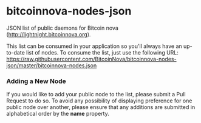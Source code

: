 # bitcoinnova-nodes-json

JSON list of public daemons for Bitcoin nova (http://lightnight.bitcoinnova.org).

This list can be consumed in your application so you'll always have an up-to-date list of nodes. To consume the list, just use the following URL: https://raw.githubusercontent.com/BitcoinNova/bitcoinnova-nodes-json/master/bitcoinnova-nodes.json

### Adding a New Node

If you would like to add your public node to the list, please submit a Pull Request to do so. To avoid any possibility of displaying preference for one public node over another, please ensure that any additions are submitted in alphabetical order by the **name** property.
